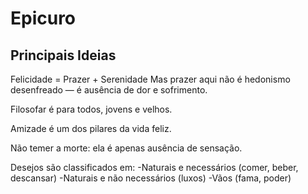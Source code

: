 # Epicuro

## Principais Ideias

Felicidade = Prazer + Serenidade
Mas prazer aqui não é hedonismo desenfreado — é ausência de dor e sofrimento.

Filosofar é para todos, jovens e velhos.

Amizade é um dos pilares da vida feliz.

Não temer a morte: ela é apenas ausência de sensação.

Desejos são classificados em:
-Naturais e necessários (comer, beber, descansar)
-Naturais e não necessários (luxos)
-Vãos (fama, poder)

